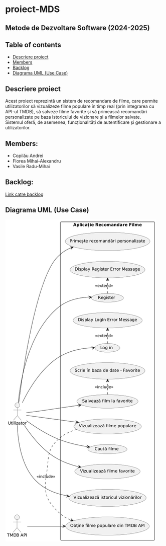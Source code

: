 # proiect-MDS

## Metode de Dezvoltare Software (2024-2025)

## Table of contents
- [Descriere proiect](#descriere-proiect)
- [Members](#members)
- [Backlog](#backlog)
- [Diagrama UML (Use Case)](#diagrama-uml-use-case)

## Descriere proiect
Acest proiect reprezintă un sistem de recomandare de filme, care permite utilizatorilor să vizualizeze filme populare în timp real (prin integrarea cu API-ul TMDB), să salveze filme favorite și să primească recomandări personalizate pe baza istoricului de vizionare și a filmelor salvate.  
Sistemul oferă, de asemenea, funcționalități de autentificare și gestionare a utilizatorilor.

## Members:
- Copilău Andrei
- Florea Mihai-Alexandru
- Vasile Radu-Mihai

## Backlog:
[Link catre backlog](https://copilauandrei.atlassian.net/jira/software/projects/KAN/boards/1?assignee=unassigned)

## Diagrama UML (Use Case)
![Diagrama Use Case](images/diagrama-use-case.png)
